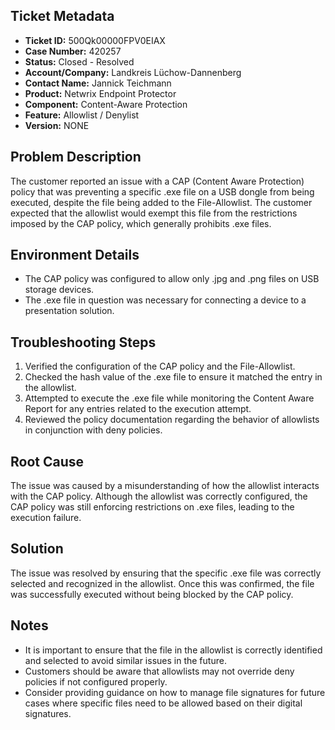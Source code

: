 ## Ticket Metadata
- **Ticket ID:** 500Qk00000FPV0EIAX
- **Case Number:** 420257
- **Status:** Closed - Resolved
- **Account/Company:** Landkreis Lüchow-Dannenberg
- **Contact Name:** Jannick Teichmann
- **Product:** Netwrix Endpoint Protector
- **Component:** Content-Aware Protection
- **Feature:** Allowlist / Denylist
- **Version:** NONE

## Problem Description
The customer reported an issue with a CAP (Content Aware Protection) policy that was preventing a specific .exe file on a USB dongle from being executed, despite the file being added to the File-Allowlist. The customer expected that the allowlist would exempt this file from the restrictions imposed by the CAP policy, which generally prohibits .exe files.

## Environment Details
- The CAP policy was configured to allow only .jpg and .png files on USB storage devices.
- The .exe file in question was necessary for connecting a device to a presentation solution.

## Troubleshooting Steps
1. Verified the configuration of the CAP policy and the File-Allowlist.
2. Checked the hash value of the .exe file to ensure it matched the entry in the allowlist.
3. Attempted to execute the .exe file while monitoring the Content Aware Report for any entries related to the execution attempt.
4. Reviewed the policy documentation regarding the behavior of allowlists in conjunction with deny policies.

## Root Cause
The issue was caused by a misunderstanding of how the allowlist interacts with the CAP policy. Although the allowlist was correctly configured, the CAP policy was still enforcing restrictions on .exe files, leading to the execution failure.

## Solution
The issue was resolved by ensuring that the specific .exe file was correctly selected and recognized in the allowlist. Once this was confirmed, the file was successfully executed without being blocked by the CAP policy.

## Notes
- It is important to ensure that the file in the allowlist is correctly identified and selected to avoid similar issues in the future.
- Customers should be aware that allowlists may not override deny policies if not configured properly.
- Consider providing guidance on how to manage file signatures for future cases where specific files need to be allowed based on their digital signatures.